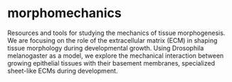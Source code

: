 # morphomechanics
Resources and tools for studying the mechanics of tissue morphogenesis. We are focusing on the role of the extracellular matrix (ECM) in shaping tissue morphology during developmental growth. Using Drosophila melanogaster as a model, we explore the mechanical interaction between growing epithelial tissues with their basement membranes, specialized sheet-like ECMs during development.
